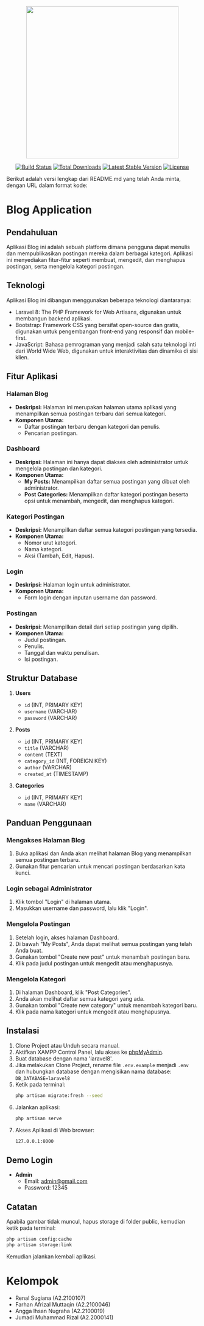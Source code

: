 <p align="center"><a href="https://laravel.com" target="_blank"><img src="https://raw.githubusercontent.com/laravel/art/master/logo-lockup/5%20SVG/2%20CMYK/1%20Full%20Color/laravel-logolockup-cmyk-red.svg" width="400"></a></p>

<p align="center">
<a href="https://travis-ci.org/laravel/framework"><img src="https://travis-ci.org/laravel/framework.svg" alt="Build Status"></a>
<a href="https://packagist.org/packages/laravel/framework"><img src="https://poser.pugx.org/laravel/framework/d/total.svg" alt="Total Downloads"></a>
<a href="https://packagist.org/packages/laravel/framework"><img src="https://poser.pugx.org/laravel/framework/v/stable.svg" alt="Latest Stable Version"></a>
<a href="https://packagist.org/packages/laravel/framework"><img src="https://poser.pugx.org/laravel/framework/license.svg" alt="License"></a>
</p>

Berikut adalah versi lengkap dari README.md yang telah Anda minta, dengan URL dalam format kode:

# Blog Application

## Pendahuluan

Aplikasi Blog ini adalah sebuah platform dimana pengguna dapat menulis dan mempublikasikan postingan mereka dalam berbagai kategori. Aplikasi ini menyediakan fitur-fitur seperti membuat, mengedit, dan menghapus postingan, serta mengelola kategori postingan.

## Teknologi

Aplikasi Blog ini dibangun menggunakan beberapa teknologi diantaranya:

-   Laravel 8: The PHP Framework for Web Artisans, digunakan untuk membangun backend aplikasi.
-   Bootstrap: Framework CSS yang bersifat open-source dan gratis, digunakan untuk pengembangan front-end yang responsif dan mobile-first.
-   JavaScript: Bahasa pemrograman yang menjadi salah satu teknologi inti dari World Wide Web, digunakan untuk interaktivitas dan dinamika di sisi klien.

## Fitur Aplikasi

### Halaman Blog

-   **Deskripsi:** Halaman ini merupakan halaman utama aplikasi yang menampilkan semua postingan terbaru dari semua kategori.
-   **Komponen Utama:**
    -   Daftar postingan terbaru dengan kategori dan penulis.
    -   Pencarian postingan.

### Dashboard

-   **Deskripsi:** Halaman ini hanya dapat diakses oleh administrator untuk mengelola postingan dan kategori.
-   **Komponen Utama:**
    -   **My Posts:** Menampilkan daftar semua postingan yang dibuat oleh administrator.
    -   **Post Categories:** Menampilkan daftar kategori postingan beserta opsi untuk menambah, mengedit, dan menghapus kategori.

### Kategori Postingan

-   **Deskripsi:** Menampilkan daftar semua kategori postingan yang tersedia.
-   **Komponen Utama:**
    -   Nomor urut kategori.
    -   Nama kategori.
    -   Aksi (Tambah, Edit, Hapus).

### Login

-   **Deskripsi:** Halaman login untuk administrator.
-   **Komponen Utama:**
    -   Form login dengan inputan username dan password.

### Postingan

-   **Deskripsi:** Menampilkan detail dari setiap postingan yang dipilih.
-   **Komponen Utama:**
    -   Judul postingan.
    -   Penulis.
    -   Tanggal dan waktu penulisan.
    -   Isi postingan.

## Struktur Database

1. **Users**

    - `id` (INT, PRIMARY KEY)
    - `username` (VARCHAR)
    - `password` (VARCHAR)

2. **Posts**

    - `id` (INT, PRIMARY KEY)
    - `title` (VARCHAR)
    - `content` (TEXT)
    - `category_id` (INT, FOREIGN KEY)
    - `author` (VARCHAR)
    - `created_at` (TIMESTAMP)

3. **Categories**
    - `id` (INT, PRIMARY KEY)
    - `name` (VARCHAR)

## Panduan Penggunaan

### Mengakses Halaman Blog

1. Buka aplikasi dan Anda akan melihat halaman Blog yang menampilkan semua postingan terbaru.
2. Gunakan fitur pencarian untuk mencari postingan berdasarkan kata kunci.

### Login sebagai Administrator

1. Klik tombol "Login" di halaman utama.
2. Masukkan username dan password, lalu klik "Login".

### Mengelola Postingan

1. Setelah login, akses halaman Dashboard.
2. Di bawah "My Posts", Anda dapat melihat semua postingan yang telah Anda buat.
3. Gunakan tombol "Create new post" untuk menambah postingan baru.
4. Klik pada judul postingan untuk mengedit atau menghapusnya.

### Mengelola Kategori

1. Di halaman Dashboard, klik "Post Categories".
2. Anda akan melihat daftar semua kategori yang ada.
3. Gunakan tombol "Create new category" untuk menambah kategori baru.
4. Klik pada nama kategori untuk mengedit atau menghapusnya.

## Instalasi

1. Clone Project atau Unduh secara manual.
2. Aktifkan XAMPP Control Panel, lalu akses ke [phpMyAdmin](http://localhost/phpmyadmin/).
3. Buat database dengan nama 'laravel8'.
4. Jika melakukan Clone Project, rename file `.env.example` menjadi `.env` dan hubungkan database dengan mengisikan nama database: `DB_DATABASE=laravel8`
5. Ketik pada terminal:
    ```sh
    php artisan migrate:fresh --seed
    ```
6. Jalankan aplikasi:
    ```sh
    php artisan serve
    ```
7. Akses Aplikasi di Web browser:
    ```sh
    127.0.0.1:8000
    ```

## Demo Login

-   **Admin**
    -   Email: admin@gmail.com
    -   Password: 12345

## Catatan

Apabila gambar tidak muncul, hapus storage di folder public, kemudian ketik pada terminal:

```sh
php artisan config:cache
php artisan storage:link
```

Kemudian jalankan kembali aplikasi.

# Kelompok

-   Renal Sugiana (A2.2100107)
-   Farhan Afrizal Muttaqin (A2.2100046)
-   Angga Ihsan Nugraha (A2.2100019)
-   Jumadi Muhammad Rizal (A2.2000141)

